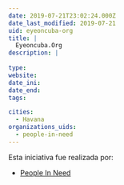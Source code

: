 ```yaml
---
date: 2019-07-21T23:02:24.000Z
date_last_modified: 2019-07-21
uid: eyeoncuba-org
title: |
  Eyeoncuba.Org
description: |
  
type: 
website: 
date_ini: 
date_end: 
tags:

cities: 
  - Havana
organizations_uids:
  - people-in-need
---
```


Esta iniciativa fue realizada por:

- [People In Need](/organizaciones/people-in-need)
